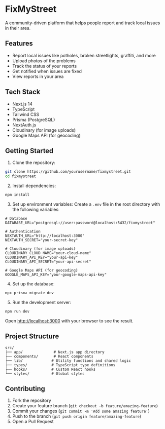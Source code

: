 # FixMyStreet

A community-driven platform that helps people report and track local issues in their area.

## Features

- Report local issues like potholes, broken streetlights, graffiti, and more
- Upload photos of the problems
- Track the status of your reports
- Get notified when issues are fixed
- View reports in your area

## Tech Stack

- Next.js 14
- TypeScript
- Tailwind CSS
- Prisma (PostgreSQL)
- NextAuth.js
- Cloudinary (for image uploads)
- Google Maps API (for geocoding)

## Getting Started

1. Clone the repository:
```bash
git clone https://github.com/yourusername/fixmystreet.git
cd fixmystreet
```

2. Install dependencies:
```bash
npm install
```

3. Set up environment variables:
Create a `.env` file in the root directory with the following variables:
```env
# Database
DATABASE_URL="postgresql://user:password@localhost:5432/fixmystreet"

# Authentication
NEXTAUTH_URL="http://localhost:3000"
NEXTAUTH_SECRET="your-secret-key"

# Cloudinary (for image uploads)
CLOUDINARY_CLOUD_NAME="your-cloud-name"
CLOUDINARY_API_KEY="your-api-key"
CLOUDINARY_API_SECRET="your-api-secret"

# Google Maps API (for geocoding)
GOOGLE_MAPS_API_KEY="your-google-maps-api-key"
```

4. Set up the database:
```bash
npx prisma migrate dev
```

5. Run the development server:
```bash
npm run dev
```

Open [http://localhost:3000](http://localhost:3000) with your browser to see the result.

## Project Structure

```
src/
├── app/              # Next.js app directory
├── components/       # React components
├── lib/             # Utility functions and shared logic
├── types/           # TypeScript type definitions
├── hooks/           # Custom React hooks
└── styles/          # Global styles
```

## Contributing

1. Fork the repository
2. Create your feature branch (`git checkout -b feature/amazing-feature`)
3. Commit your changes (`git commit -m 'Add some amazing feature'`)
4. Push to the branch (`git push origin feature/amazing-feature`)
5. Open a Pull Request
